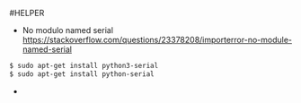 #HELPER

* No modulo named serial
https://stackoverflow.com/questions/23378208/importerror-no-module-named-serial

```sh
$ sudo apt-get install python3-serial
$ sudo apt-get install python-serial
```

*

